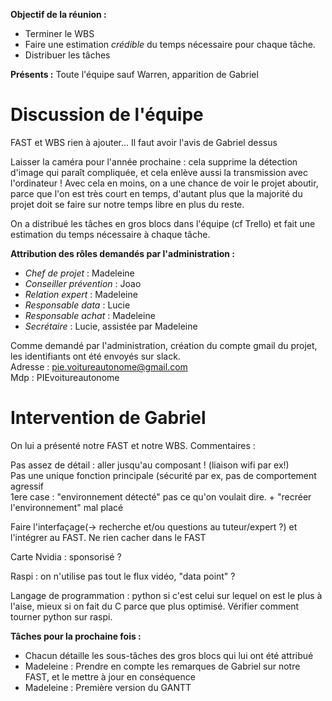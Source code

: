 **Objectif de la réunion :** 
* Terminer le WBS
* Faire une estimation _crédible_ du temps nécessaire pour chaque tâche.
* Distribuer les tâches

**Présents :** Toute l'équipe sauf Warren, apparition de Gabriel

# Discussion de l'équipe

FAST et WBS rien à ajouter... Il faut avoir l'avis de Gabriel dessus

Laisser la caméra pour l'année prochaine  : cela supprime la détection d'image qui paraît compliquée, et cela enlève aussi la transmission avec l'ordinateur ! Avec cela en moins, on a une chance de voir le projet aboutir, parce que l'on est très court en temps, d'autant plus que la majorité du projet doit se faire sur notre temps libre en plus du reste.

On a distribué les tâches en gros blocs dans l'équipe (cf Trello) et fait une estimation du temps nécessaire à chaque tâche.

**Attribution des rôles demandés par l'administration :**
* _Chef de projet_ : Madeleine
* _Conseiller prévention_ : Joao
* _Relation expert_ : Madeleine
* _Responsable data_ : Lucie
* _Responsable achat_ : Madeleine
* _Secrétaire_ : Lucie, assistée par Madeleine

Comme demandé par l'administration, création du compte gmail du projet, les identifiants ont été envoyés sur slack.\
Adresse : pie.voitureautonome@gmail.com\
Mdp : PIEvoitureautonome

# Intervention de Gabriel


On lui a présenté notre FAST et notre WBS. Commentaires :

Pas assez de détail : aller jusqu'au composant ! (liaison wifi par ex!) \
Pas une unique fonction principale (sécurité par ex, pas de comportement agressif \
1ere case : "environnement détecté" pas ce qu'on voulait dire. + "recréer l'environnement" mal placé

Faire l'interfaçage(-> recherche et/ou questions au tuteur/expert ?) et l'intégrer au FAST. Ne rien cacher dans le FAST

Carte Nvidia : sponsorisé ?

Raspi : on n'utilise pas tout le flux vidéo, "data point" ?

Langage de programmation : python si c'est celui sur lequel on est le plus à l'aise, mieux si on fait du C parce que plus optimisé. Vérifier comment tourner python sur raspi. 

**Tâches pour la prochaine fois :**
* Chacun détaille les sous-tâches des gros blocs qui lui ont été attribué
* Madeleine : Prendre en compte les remarques de Gabriel sur notre FAST, et le mettre à jour en conséquence
* Madeleine : Première version du GANTT